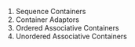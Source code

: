 1. Sequence Containers
2. Container Adaptors
3. Ordered Associative Containers
4. Unordered Associative Containers